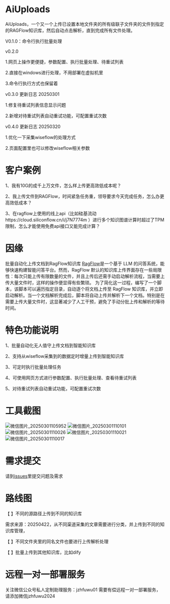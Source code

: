 # AiUploads

AiUploads，一个又一个上传已设置本地文件夹的所有级联子文件夹的文件到指定的RAGFlow知识库，然后自动点击解析，直到完成所有文件处理。

V0.1.0：命令行执行批量处理

v0.2.0 

1.网页上操作更便捷，参数配置、执行批量处理、待重试列表

2.直接在windows进行处理，不用部署在虚拟机里

3.命令行执行方式也保留着

v0.3.0 更新日志 20250301

1.修复待重试列表信息显示问题

2.新增对待重试列表自动重试功能，可配置重试次数

v0.4.0 更新日志 20250320

1.优化一下采集wiseflow的处理方式

2.页面配置里也可以修改wiseflow相关参数


# 客户案例

1、我有10G的成千上万文件，怎么样上传更高效低成本呢？

2、我上传文件到RAGFlow，时间紧急任务重，领导要求今天完成任务，怎么办更高效低成本？

3、在ragflow上使用的线上api（比如硅基流动https://cloud.siliconflow.cn/i/j7N7774m ）进行多个知识图谱计算时超过了TPM限制，怎么才能使用免费api接口又能完成计算？


# 因缘

批量自动化上传文档到RagFlow知识库
[RagFlow](https://github.com/infiniflow/ragflow)是一个基于 LLM 的问答系统，能够快速构建智能问答平台。然而，RagFlow 默认的知识库上传界面存在一些局限性：每次只能上传有限数量的文件，并且上传后还需手动启动解析流程，当需要上传大量文件时，这样的操作便显得有些繁琐。
为了简化这一过程，编写了一个脚本，该脚本可以遍历指定目录，自动逐个将文档上传至 RagFlow 知识库，并立即启动解析。当一个文档解析完成后，脚本将自动上传并解析下一个文档。特别是在需要上传大量文件时，这显著减少了人工干预，避免了手动分批上传和解析的等待时间。

# 特色功能说明

1、批量自动化无人值守上传文档到智能知识库

2、支持从wiseflow采集到的数据定时增量上传到智能知识库

3、可定时执行批量处理任务

4、可使用网页方式进行参数配置、执行批量处理、查看待重试列表

5、对待重试列表自动重试功能，可配置重试次数

# 工具截图

![微信图片_20250301105952](https://github.com/user-attachments/assets/68b79673-ecbb-4522-a912-b0ad9db6a1e4)
![微信图片_20250301110101](https://github.com/user-attachments/assets/a7814ab4-20b1-44cc-9e37-d3faa960b7e9)
![微信图片_20250301110026](https://github.com/user-attachments/assets/a63f4bec-7bcb-4e7b-ae18-fc844f49ba12)
![微信图片_20250301110021](https://github.com/user-attachments/assets/8bc7a817-6960-4d3d-909c-e031e98c0527)
![微信图片_20250301110017](https://github.com/user-attachments/assets/426a9533-9cb8-44f7-ab75-c3468f9956aa)


# 需求提交

请到[issues](https://github.com/leoxu2024/AiUploads/issues)里提交问题及需求


# 路线图

【 】不同的源路径上传到不同的知识库

需求来源：20250422，从不同渠道采集的文章需要进行分类，并上传到不同的知识库管理，

【 】不同文件夹里的同名文件也要进行上传解析处理

【 】批量上传到其他知识库，比如dify


# 远程一对一部署服务

关注微信公众号私人定制助理服务：jzhfuwu01
需要有偿远程一对一部署服务，请添加微信jzhfuwu2024






